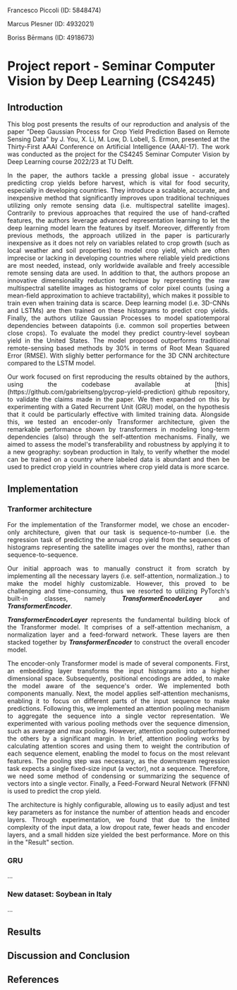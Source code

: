 Francesco Piccoli (ID: 5848474)

Marcus Plesner (ID: 4932021)

Boriss Bērmans (ID: 4918673)

# Project report - Seminar Computer Vision by Deep Learning (CS4245)  
## Introduction
<p align="justify">
This blog post presents the results of our reproduction and analysis of the paper "Deep Gaussian Process for Crop Yield Prediction Based on Remote Sensing Data" by J. You, X. Li, M. Low, D. Lobell, S. Ermon, presented at the Thirty-First AAAI Conference on Artificial Intelligence (AAAI-17). The work was conducted as the project for the CS4245 Seminar Computer Vision by Deep Learning course 2022/23 at TU Delft. 
</p>

<p align="justify">
In the paper, the authors tackle a pressing global issue - accurately predicting crop yields before harvest, which is vital for food security, especially in developing countries. They introduce a scalable, accurate, and inexpensive method that significantly improves upon traditional techniques utilizing only remote sensing data (i.e. multispectral satellite images). Contrarily to previous approaches that required the use of hand-crafted features, the authors leverage advanced representation learning to let the deep learning model learn the features by itself. Moreover, differently from previous methods, the approach utilized in the paper is particurarly inexpensive as it does not rely on variables related to crop growth (such as local weather and soil properties) to model crop yield, which are often imprecise or lacking in developing countries where reliable yield predictions are most needed, instead, only worldwide available and freely accessible remote sensing data are used.
In addition to that, the authors propose an innovative dimensionality reduction technique by representing the raw multispectral satellite images as histograms of color pixel counts (using a mean-field approximation to achieve tractability), which makes it possible to train even when training data is scarce. Deep learning model (i.e. 3D-CNNs and LSTMs) are then trained on these histograms to predict crop yields.
Finally, the authors utilize Gaussian Processes to model spatiotemporal dependencies between datapoints (i.e. common soil properties between close crops). To evaluate the model they predict country-level soybean yield in the United States. The model proposed outperforms traditional remote-sensing based methods by 30% in terms of Root Mean Squared Error (RMSE). With slighly better performance for the 3D CNN architecture compared to the LSTM model.
</p>

<p align="justify">
Our work focused on first reproducing the results obtained by the authors, using the codebase available at [this](https://github.com/gabrieltseng/pycrop-yield-prediction) github repository, to validate the claims made in the paper. We then expanded on this by experimenting with a Gated Recurrent Unit (GRU) model, on the hypothesis that it could be particularly effective with limited training data. Alongside this, we tested an encoder-only Transformer architecture, given the remarkable performance shown by transformers in modeling long-term dependencies (also) through the self-attention mechanisms. Finally, we aimed to assess the model's transferability and robustness by applying it to a new geography: soybean production in Italy, to verify whether the model can be trained on a country where labeled data is abundant and then be used to predict crop yield in countries where crop yield data is more scarce.
</p>

## Implementation
### Tranformer architecture
<p align="justify">
For the implementation of the Transformer model, we chose an encoder-only architecture, given that our task is sequence-to-number (i.e. the regression task of predicting the annual crop yield from the sequences of histograms representing the satellite images over the months), rather than sequence-to-sequence.
</p>
<p align="justify">
Our initial approach was to manually construct it from scratch by implementing all the necessary layers (i.e. self-attention, normalization..) to make the model highly customizable. However, this proved to be challenging and time-consuming, thus we resorted to utilizing PyTorch's built-in classes, namely <i><b>TransformerEncoderLayer</b></i> and <i><b>TransformerEncoder</b></i>. 
</p>
<p align="justify">
<i><b>TransformerEncoderLayer</b></i> represents the fundamental building block of the Transformer model. It comprises of a self-attention mechanism, a normalization layer and a feed-forward network. These layers are then stacked together by <i><b>TransformerEncoder</b></i> to construct the overall encoder model.
</p>
<p align="justify">
The encoder-only Transformer model is made of several components. First, an embedding layer transforms the input histograms into a higher dimensional space. Subsequently, positional encodings are added, to make the model aware of the sequence's order. We implemented both components manually. Next, the model applies self-attention mechanisms, enabling it to focus on different parts of the input sequence to make predictions. Following this, we implemented an attention pooling mechanism to aggregate the sequence into a single vector representation. We experimented with various pooling methods over the sequence dimension, such as average and max pooling. However, attention pooling outperformed the others by a significant margin. In brief, attention pooling works by calculating attention scores and using them to weight the contribution of each sequence element, enabling the model to focus on the most relevant features. The pooling step was necessary, as the downstream regression task expects a single fixed-size input (a vector), not a sequence. Therefore, we need some method of condensing or summarizing the sequence of vectors into a single vector. Finally, a Feed-Forward Neural Network (FFNN) is used to predict the crop yield.
</p>
<p align="justify">
The architecture is highly configurable, allowing us to easily adjust and test key parameters as for instance the number of attention heads and encoder layers. Through experimentation, we found that due to the limited complexity of the input data, a low dropout rate, fewer heads and encoder layers, and a small hidden size yielded the best performance. More on this in the "Result" section.
</p>
  
### GRU
<p align="justify">
...
<p>
  
### New dataset: Soybean in Italy
<p align="justify">
...
<p>
  
## Results

## Discussion and Conclusion

## References
